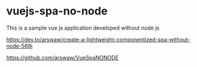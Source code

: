 # vuejs-spa-no-node
This is a sample vue js application developed without node js

https://dev.to/arswaw/create-a-lightweight-componentized-spa-without-node-569j

https://github.com/arswaw/VueSpaNONODE